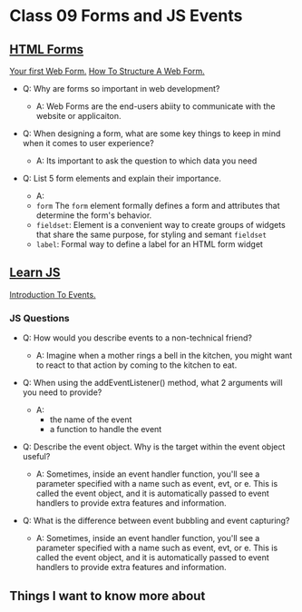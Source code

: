 # Class 09 Forms and JS Events

## [HTML Forms](https://developer.mozilla.org/en-US/docs/Learn/Forms)

[Your first Web Form.](https://developer.mozilla.org/en-US/docs/Learn/Forms/Your_first_form)
[How To Structure A Web Form.](https://developer.mozilla.org/en-US/docs/Learn/Forms/How_to_structure_a_web_form)


- Q: Why are forms so important in web development?

  - A: Web Forms are the end-users abiity to communicate with the website or applicaiton.

- Q: When designing a form, what are some key things to keep in mind when it comes to user experience?

  - A: Its important to ask the question to which data you need

- Q: List 5 form elements and explain their importance.

  - A: 
  - `form` The `form` element formally defines a form and attributes that determine the form's behavior.
  - `fieldset`: Element is a convenient way to create groups of widgets that share the same purpose, for styling and semant `fieldset`
  - `label`: Formal way to define a label for an HTML form widget
  

## [Learn JS](https://developer.mozilla.org/en-US/docs/Learn/JavaScript)

[Introduction To Events.](https://developer.mozilla.org/en-US/docs/Learn/JavaScript/Building_blocks/Events)

### JS Questions

- Q: How would you describe events to a non-technical friend?

  - A: Imagine when a mother rings a bell in the kitchen, you might want to react to that action by coming to the kitchen to eat.


- Q: When using the addEventListener() method, what 2 arguments will you need to provide?

  - A: 
    - the name of the event
    - a function to handle the event


- Q: Describe the event object. Why is the target within the event object useful?

  - A: Sometimes, inside an event handler function, you'll see a parameter specified with a name such as event, evt, or e. This is called the event object, and it is automatically passed to event handlers to provide extra features and information.


- Q: What is the difference between event bubbling and event capturing?

  - A: Sometimes, inside an event handler function, you'll see a parameter specified with a name such as event, evt, or e. This is called the event object, and it is automatically passed to event handlers to provide extra features and information.

## Things I want to know more about